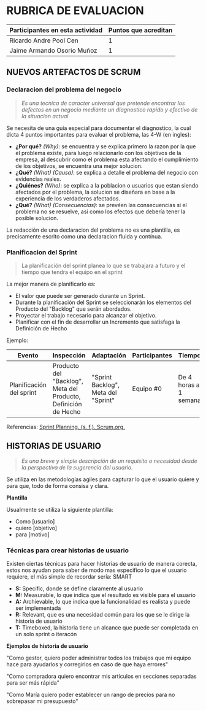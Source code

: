# RUBRICA DE EVALUACION

Participantes en esta actividad | Puntos que acreditan
------------------------------- | --------------------
Ricardo Andre Pool Cen | 1
Jaime Armando Osorio Muñoz | 1

## NUEVOS ARTEFACTOS DE SCRUM

### Declaracion del problema del negocio

>*Es una tecnica de caracter universal que pretende encontrar los defectos en un negocio mediante un diagnostico rapido y efectivo de la situacion actual.*

Se necesita de una guía especial para documentar el diagnostico, la cual dicta 4 puntos importantes para evaluar el problema, las 4-W (en ingles):

- **¿Por qué?** *(Why)*: se encuentra y se explíca primero la razon por la que el problema existe, para luego relacionarlo con los objetivos de la empresa, al descubrir como el problema esta afectando el cumplimiento de los objetivos, se encuentra una mejor solucion.
- **¿Qué?** *(What)* *(Causa)*: se explica a detalle el problema del negocio con evidencias reales.
- **¿Quiénes?** *(Who)*: se explica a la poblacion o usuarios que estan siendo afectados por el problema, la solucion se diseñara en base a la experiencia de los verdaderos afectados.
- **¿Qué?** *(What)* *(Consecuencias)*: se prevéen las consecuencias si el problema no se resuelve, asi como los efectos que debería tener la posible solucion.

La redacción de una declaracion del problema no es una plantilla, es precisamente escrito como una declaracion fluida y contínua.

### Planificacion del Sprint

> La planificación del sprint planea lo que se trabajara a futuro y el tiempo que tendra el equipo en el sprint 

La mejor manera de planificarlo es:
* El valor que puede ser generado durante un Sprint.
* Durante la planificación del Sprint se seleccionarán los elementos del Producto del "Backlog" que serán abordados.
* Proyectar el trabajo necesario para alcanzar el objetivo.
* Planificar con el fin de desarrollar un Incremento que satisfaga la Definición de Hecho

Ejemplo:

| Evento | Inspección | Adaptación | Participantes | Tiempo |
| ------ | ---------- | ---------- | ------------- | ------ |
| Planificación del sprint |  Producto del "Backlog", Meta del Producto, Definición de Hecho | "Sprint Backlog", Meta del "Sprint" | Equipo #0 | De 4 horas a 1 semana |

Referencias:
[Sprint Planning. (s. f.). Scrum.org.](https://www.scrum.org/learning-series/sprint-planning/)

## HISTORIAS DE USUARIO 
>*Es una breve y simple descripción de un requisito o necesidad desde la perspectiva de la sugerencia del usuario.*

Se utiliza en las metodologías agiles para capturar lo que el usuario quiere y para que, todo de forma consisa y clara.

**Plantilla**

Usualmente se utiliza la siguiente plantilla:
 - Como [usuario] 
 - quiero [objetivo]
 - para [motivo]

### Técnicas para crear historias de usuario
Existen ciertas técnicas para hacer historias de usuario de manera corecta, estos nos ayudan para saber de modo mas especifico lo que el usuario requiere, el más simple de recordar sería: SMART

- **S:** Specific, donde se define claramente al usuario
- **M:** Measurable, lo que indica que el resultado es visible para el usuario
- **A:** Archievable, lo que indica que la funcionalidad es realista y puede ser implementada
- **R:** Relevant, que es una necesidad común para los que se le dirige la historia de usuario
- **T:** Timeboxed, la historia tiene un alcance que puede ser completada en un solo sprint o iteracón

 **Ejemplos de historia de usuario**
 
 "Como gestor, quiero poder administrar todos los trabajos que mi equipo hace para ayudarlos y corregirlos en caso de que haya errores"
 
 "Como compradora quiero encontrar mis artículos en secciones separadas para ser más rápida"
 
 "Como María quiero poder establecer un rango de precios para no sobrepasar mi presupuesto"
